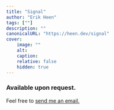 ```yaml
---
title: "Signal"
author: "Erik Heen"
tags: [""]
description: ""
canonicalURL: "https://heen.dev/signal"
cover:
    image: ""
    alt: 
    caption:
    relative: false
    hidden: true
---
```


### Available upon request.

Feel free to [send me an email.](mailto:erik@heen.dev)
